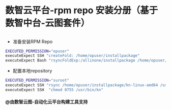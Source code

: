 # 数智云平台-rpm repo 安装分册（基于数智中台-云图套件）

##

- 准备安装RPM Repo

````bash
EXECUTED_PERMISSION="opuser"
executeExpect SSH "createFold: /home/opuser/installpackage"
executeExpect Bash "rsyncFoldExp:/allinone/installpackage /home/opuser/installpackage"
````

- 配置本地repository

````bash
EXECUTED_PERMISSION="suroot"
executeExpect SSH "rsync /home/opuser/installpackage/kn-linux-amd64 /usr/bin/kn"
executeExpect SSH  "chmod 0755 /usr/bin/kn"
````

#### @由数智云图-自动化云平台构建工具支持
